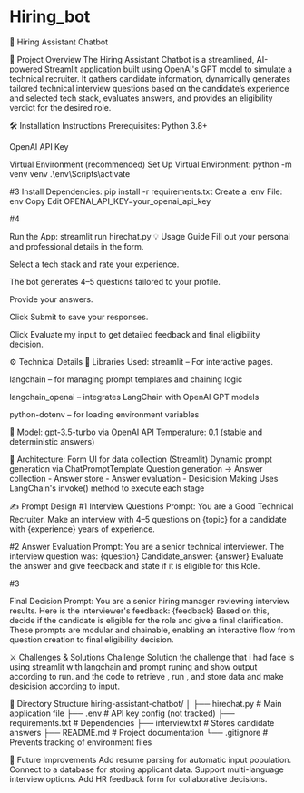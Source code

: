 # Hiring_bot
🤖 Hiring Assistant Chatbot

📌 Project Overview The Hiring Assistant Chatbot is a streamlined, AI-powered Streamlit application built using OpenAI's GPT model to simulate a technical recruiter. It gathers candidate information, dynamically generates tailored technical interview questions based on the candidate’s experience and selected tech stack, evaluates answers, and provides an eligibility verdict for the desired role.

🛠 Installation Instructions Prerequisites: Python 3.8+

OpenAI API Key

Virtual Environment (recommended) Set Up Virtual Environment: python -m venv venv .\env\Scripts\activate

#3 Install Dependencies: pip install -r requirements.txt Create a .env File: env Copy Edit OPENAI_API_KEY=your_openai_api_key

#4

Run the App: streamlit run hirechat.py 💡 Usage Guide Fill out your personal and professional details in the form.

Select a tech stack and rate your experience.

The bot generates 4–5 questions tailored to your profile.

Provide your answers.

Click Submit to save your responses.

Click Evaluate my input to get detailed feedback and final eligibility decision.

⚙️ Technical Details 🔧 Libraries Used: streamlit – For interactive pages.

langchain – for managing prompt templates and chaining logic

langchain_openai – integrates LangChain with OpenAI GPT models

python-dotenv – for loading environment variables

🤖 Model: gpt-3.5-turbo via OpenAI API Temperature: 0.1 (stable and deterministic answers)

📐 Architecture: Form UI for data collection (Streamlit) Dynamic prompt generation via ChatPromptTemplate Question generation → Answer collection - Answer store - Answer evaluation - Desicision Making Uses LangChain's invoke() method to execute each stage

✍️ Prompt Design #1 Interview Questions Prompt: You are a Good Technical Recruiter. Make an interview with 4–5 questions on {topic} for a candidate with {experience} years of experience.

#2 Answer Evaluation Prompt: You are a senior technical interviewer. The interview question was: {question} Candidate_answer: {answer} Evaluate the answer and give feedback and state if it is eligible for this Role.

#3

Final Decision Prompt: You are a senior hiring manager reviewing interview results. Here is the interviewer's feedback: {feedback} Based on this, decide if the candidate is eligible for the role and give a final clarification. These prompts are modular and chainable, enabling an interactive flow from question creation to final eligibility decision.

⚔️ Challenges & Solutions Challenge Solution the challenge that i had face is using streamlit with langchain and prompt runing and show output according to run. and the code to retrieve , run , and store data and make desicision according to input.

📁 Directory Structure hiring-assistant-chatbot/ │ ├── hirechat.py # Main application file ├── .env # API key config (not tracked) ├── requirements.txt # Dependencies ├── interview.txt # Stores candidate answers ├── README.md # Project documentation └── .gitignore # Prevents tracking of environment files

🧠 Future Improvements Add resume parsing for automatic input population. Connect to a database for storing applicant data. Support multi-language interview options. Add HR feedback form for collaborative decisions.
